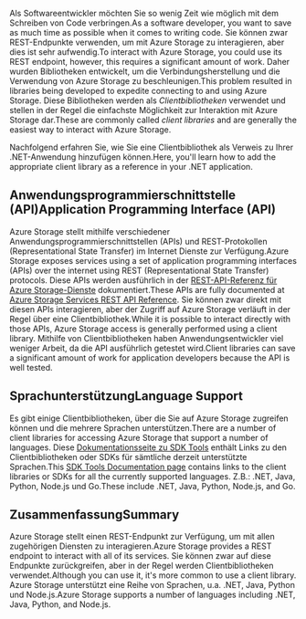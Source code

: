 <span data-ttu-id="2e128-101">Als Softwareentwickler möchten Sie so wenig Zeit wie möglich mit dem Schreiben von Code verbringen.</span><span class="sxs-lookup"><span data-stu-id="2e128-101">As a software developer, you want to save as much time as possible when it comes to writing code.</span></span> <span data-ttu-id="2e128-102">Sie können zwar REST-Endpunkte verwenden, um mit Azure Storage zu interagieren, aber dies ist sehr aufwendig.</span><span class="sxs-lookup"><span data-stu-id="2e128-102">To interact with Azure Storage, you could use its REST endpoint, however, this requires a significant amount of work.</span></span> <span data-ttu-id="2e128-103">Daher wurden Bibliotheken entwickelt, um die Verbindungsherstellung und die Verwendung von Azure Storage zu beschleunigen.</span><span class="sxs-lookup"><span data-stu-id="2e128-103">This problem resulted in libraries being developed to expedite connecting to and using Azure Storage.</span></span> <span data-ttu-id="2e128-104">Diese Bibliotheken werden als *Clientbibliotheken* verwendet und stellen in der Regel die einfachste Möglichkeit zur Interaktion mit Azure Storage dar.</span><span class="sxs-lookup"><span data-stu-id="2e128-104">These are commonly called *client libraries* and are generally the easiest way to interact with Azure Storage.</span></span> 

<span data-ttu-id="2e128-105">Nachfolgend erfahren Sie, wie Sie eine Clientbibliothek als Verweis zu Ihrer .NET-Anwendung hinzufügen können.</span><span class="sxs-lookup"><span data-stu-id="2e128-105">Here, you'll learn how to add the appropriate client library as a reference in your .NET application.</span></span>

## <a name="application-programming-interface-api"></a><span data-ttu-id="2e128-106">Anwendungsprogrammierschnittstelle (API)</span><span class="sxs-lookup"><span data-stu-id="2e128-106">Application Programming Interface (API)</span></span>

<span data-ttu-id="2e128-107">Azure Storage stellt mithilfe verschiedener Anwendungsprogrammierschnittstellen (APIs) und REST-Protokollen (Representational State Transfer) im Internet Dienste zur Verfügung.</span><span class="sxs-lookup"><span data-stu-id="2e128-107">Azure Storage exposes services using a set of application programming interfaces (APIs) over the internet using REST (Representational State Transfer) protocols.</span></span> <span data-ttu-id="2e128-108">Diese APIs werden ausführlich in der [REST-API-Referenz für Azure Storage-Dienste](https://docs.microsoft.com/en-us/rest/api/storageservices/) dokumentiert.</span><span class="sxs-lookup"><span data-stu-id="2e128-108">These APIs are fully documented at [Azure Storage Services REST API Reference](https://docs.microsoft.com/en-us/rest/api/storageservices/).</span></span> <span data-ttu-id="2e128-109">Sie können zwar direkt mit diesen APIs interagieren, aber der Zugriff auf Azure Storage verläuft in der Regel über eine Clientbibliothek.</span><span class="sxs-lookup"><span data-stu-id="2e128-109">While it is possible to interact directly with those APIs, Azure Storage access is generally performed using a client library.</span></span> <span data-ttu-id="2e128-110">Mithilfe von Clientbibliotheken haben Anwendungsentwickler viel weniger Arbeit, da die API ausführlich getestet wird.</span><span class="sxs-lookup"><span data-stu-id="2e128-110">Client libraries can save a significant amount of work for application developers because the API is well tested.</span></span>

## <a name="language-support"></a><span data-ttu-id="2e128-111">Sprachunterstützung</span><span class="sxs-lookup"><span data-stu-id="2e128-111">Language Support</span></span>

<span data-ttu-id="2e128-112">Es gibt einige Clientbibliotheken, über die Sie auf Azure Storage zugreifen können und die mehrere Sprachen unterstützen.</span><span class="sxs-lookup"><span data-stu-id="2e128-112">There are a number of client libraries for accessing Azure Storage that support a number of languages.</span></span> <span data-ttu-id="2e128-113">Diese [Dokumentationsseite zu SDK Tools](https://docs.microsoft.com/en-us/azure/#pivot=sdkstools) enthält Links zu den Clientbibliotheken oder SDKs für sämtliche derzeit unterstützte Sprachen.</span><span class="sxs-lookup"><span data-stu-id="2e128-113">This [SDK Tools Documentation page](https://docs.microsoft.com/en-us/azure/#pivot=sdkstools) contains links to the client libraries or SDKs for all the currently supported languages.</span></span> <span data-ttu-id="2e128-114">Z.B.: .NET, Java, Python, Node.js und Go.</span><span class="sxs-lookup"><span data-stu-id="2e128-114">These include .NET, Java, Python, Node.js, and Go.</span></span>

## <a name="summary"></a><span data-ttu-id="2e128-115">Zusammenfassung</span><span class="sxs-lookup"><span data-stu-id="2e128-115">Summary</span></span>

<span data-ttu-id="2e128-116">Azure Storage stellt einen REST-Endpunkt zur Verfügung, um mit allen zugehörigen Diensten zu interagieren.</span><span class="sxs-lookup"><span data-stu-id="2e128-116">Azure Storage provides a REST endpoint to interact with all of its services.</span></span> <span data-ttu-id="2e128-117">Sie können zwar auf diese Endpunkte zurückgreifen, aber in der Regel werden Clientbibliotheken verwendet.</span><span class="sxs-lookup"><span data-stu-id="2e128-117">Although you can use it, it's more common to use a client library.</span></span> <span data-ttu-id="2e128-118">Azure Storage unterstützt eine Reihe von Sprachen, u.a. .NET, Java, Python und Node.js.</span><span class="sxs-lookup"><span data-stu-id="2e128-118">Azure Storage supports a number of languages including .NET, Java, Python, and Node.js.</span></span>


